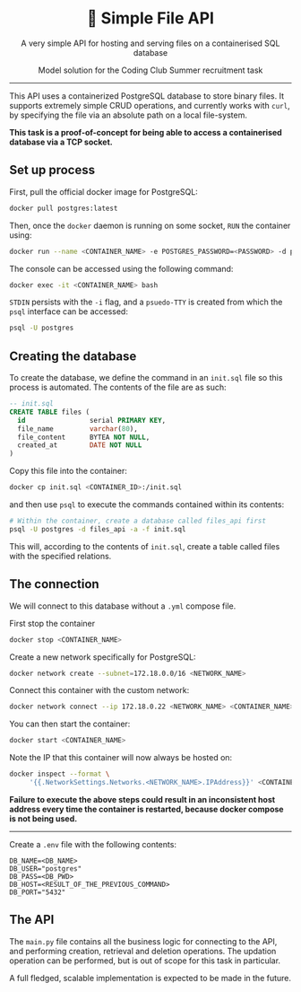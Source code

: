 <div align="center">
<h1>📁 Simple File API</h1>

A very simple API for hosting and serving files on a containerised SQL database

Model solution for the Coding Club Summer recruitment task
</div>

---

This API uses a containerized PostgreSQL database to store binary files.
It supports extremely simple CRUD operations, and currently works with `curl`,
by specifying the file via an absolute path on a local file-system.

**This task is a proof-of-concept for being able to access a containerised database via a
TCP socket.**

## Set up process

First, pull the official docker image for PostgreSQL:

```bash
docker pull postgres:latest
```

Then, once the `docker` daemon is running on some socket, `RUN` the container using:

```bash
docker run --name <CONTAINER_NAME> -e POSTGRES_PASSWORD=<PASSWORD> -d postgres:latest
```

The console can be accessed using the following command:

```bash
docker exec -it <CONTAINER_NAME> bash
```

`STDIN` persists with the `-i` flag, and a `psuedo-TTY` is created from which
the `psql` interface can be accessed:

```bash
psql -U postgres
```

## Creating the database

To create the database, we define the command in an `init.sql` file so this
process is automated. The contents of the file are as such:

```sql
-- init.sql
CREATE TABLE files (
  id                serial PRIMARY KEY,
  file_name         varchar(80),
  file_content      BYTEA NOT NULL,
  created_at        DATE NOT NULL
)
```

Copy this file into the container:

```bash
docker cp init.sql <CONTAINER_ID>:/init.sql
```

and then use `psql` to execute the commands contained
within its contents:

```bash
# Within the container, create a database called files_api first
psql -U postgres -d files_api -a -f init.sql
```

This will, according to the contents of `init.sql`, create a table called files with
the specified relations.

## The connection

We will connect to this database without a `.yml` compose file.

First stop the container

```bash
docker stop <CONTAINER_NAME>
```

Create a new network specifically for PostgreSQL:

```bash
docker network create --subnet=172.18.0.0/16 <NETWORK_NAME>
```

Connect this container with the custom network:

```bash
docker network connect --ip 172.18.0.22 <NETWORK_NAME> <CONTAINER_NAME>
```

You can then start the container:

```bash
docker start <CONTAINER_NAME>
```

Note the IP that this container will now always be hosted on:

```bash
docker inspect --format \
     '{{.NetworkSettings.Networks.<NETWORK_NAME>.IPAddress}}' <CONTAINER_NAME>
```

**Failure to execute the above steps could result in an inconsistent host address
every time the container is restarted, because docker compose is not being used.**

---

Create a `.env` file with the following contents:

```env
DB_NAME=<DB_NAME>
DB_USER="postgres"
DB_PASS=<DB_PWD>
DB_HOST=<RESULT_OF_THE_PREVIOUS_COMMAND>
DB_PORT="5432"
```

## The API

The `main.py` file contains all the business logic for connecting to the API, and
performing creation, retrieval and deletion operations. The updation operation
can be performed, but is out of scope for this task in particular.

A full fledged, scalable implementation is expected to be made in the future.
